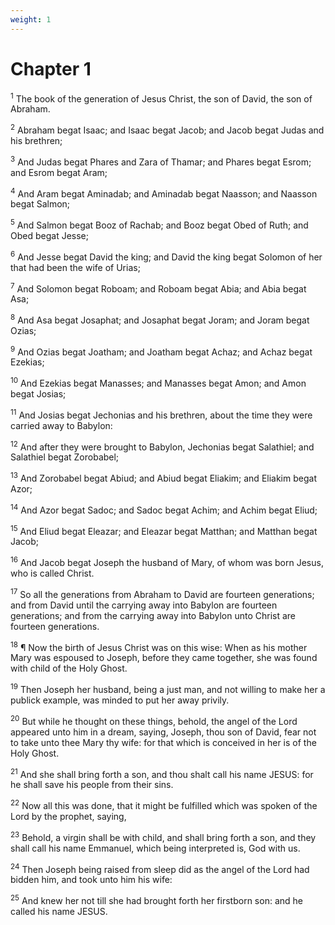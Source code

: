 ```yaml
---
weight: 1
---
```


# Chapter 1

<sup>1</sup> The book of the generation of Jesus Christ, the son of David, the son of Abraham. 

<sup>2</sup> Abraham begat Isaac; and Isaac begat Jacob; and Jacob begat Judas and his brethren; 

<sup>3</sup> And Judas begat Phares and Zara of Thamar; and Phares begat Esrom; and Esrom begat Aram; 

<sup>4</sup> And Aram begat Aminadab; and Aminadab begat Naasson; and Naasson begat Salmon; 

<sup>5</sup> And Salmon begat Booz of Rachab; and Booz begat Obed of Ruth; and Obed begat Jesse; 

<sup>6</sup> And Jesse begat David the king; and David the king begat Solomon of her that had been the wife of Urias; 

<sup>7</sup> And Solomon begat Roboam; and Roboam begat Abia; and Abia begat Asa; 

<sup>8</sup> And Asa begat Josaphat; and Josaphat begat Joram; and Joram begat Ozias; 

<sup>9</sup> And Ozias begat Joatham; and Joatham begat Achaz; and Achaz begat Ezekias; 

<sup>10</sup> And Ezekias begat Manasses; and Manasses begat Amon; and Amon begat Josias; 

<sup>11</sup> And Josias begat Jechonias and his brethren, about the time they were carried away to Babylon: 

<sup>12</sup> And after they were brought to Babylon, Jechonias begat Salathiel; and Salathiel begat Zorobabel; 

<sup>13</sup> And Zorobabel begat Abiud; and Abiud begat Eliakim; and Eliakim begat Azor; 

<sup>14</sup> And Azor begat Sadoc; and Sadoc begat Achim; and Achim begat Eliud; 

<sup>15</sup> And Eliud begat Eleazar; and Eleazar begat Matthan; and Matthan begat Jacob; 

<sup>16</sup> And Jacob begat Joseph the husband of Mary, of whom was born Jesus, who is called Christ. 

<sup>17</sup> So all the generations from Abraham to David are fourteen generations; and from David until the carrying away into Babylon are fourteen generations; and from the carrying away into Babylon unto Christ are fourteen generations. 

<sup>18</sup> ¶ Now the birth of Jesus Christ was on this wise: When as his mother Mary was espoused to Joseph, before they came together, she was found with child of the Holy Ghost. 

<sup>19</sup> Then Joseph her husband, being a just man, and not willing to make her a publick example, was minded to put her away privily. 

<sup>20</sup> But while he thought on these things, behold, the angel of the Lord appeared unto him in a dream, saying, Joseph, thou son of David, fear not to take unto thee Mary thy wife: for that which is conceived in her is of the Holy Ghost. 

<sup>21</sup> And she shall bring forth a son, and thou shalt call his name JESUS: for he shall save his people from their sins. 

<sup>22</sup> Now all this was done, that it might be fulfilled which was spoken of the Lord by the prophet, saying, 

<sup>23</sup> Behold, a virgin shall be with child, and shall bring forth a son, and they shall call his name Emmanuel, which being interpreted is, God with us. 

<sup>24</sup> Then Joseph being raised from sleep did as the angel of the Lord had bidden him, and took unto him his wife: 

<sup>25</sup> And knew her not till she had brought forth her firstborn son: and he called his name JESUS. 


